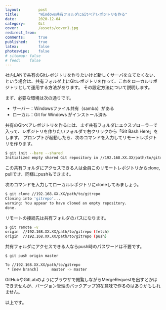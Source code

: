 ```yaml
---
layout:        post
title:         "Windows共有フォルダにGitベアレポジトリを作る"
date:          2020-12-04
category:      Git
cover:         /assets/cover1.jpg
redirect_from:
comments:      true
published:     true
latex:         false
photoswipe:    false
# sitemap: false
# feed:    false
---
```


社内LANで共有のGitレポジトリを作りたいけど新しくサーバを立てたくない、という場合は、共有フォルダ上にGitレポジトリを作って、これをローカルリポジトリとして運用する方法があります。
その設定方法について説明します。

まず、必要な環境は次の通りです。

- サーバー：Windowsファイル共有（samba）がある
- ローカル：Git for Windows がインストール済み

共有のGitベアレポジトリを作るには、まず共有フォルダにエクスプローラーで入って、レポジトリを作りたいフォルダで右クリックから「Git Bash Here」をします。
プロンプトが起動したら、次のコマンドを入力してリモートレポジトリを作ります。

```bash
$ git init --bare --shared
Initialized empty shared Git repository in //192.168.XX.XX/path/to/gitrepo
```

この共有フォルダにアクセスできる人は全員このリモートレポジトリからclone, pullでき、同様にpushもできます。

次のコマンドを入力してローカルレポジトリにcloneしてみましょう。

```bash
$ git clone //192.168.XX.XX/path/to/gitrepo
Cloning into 'gitrepo'...
warning: You appear to have cloned an empty repository.
done.
```

リモートの接続先は共有フォルダのパスになります。

```bash
$ git remote -v
origin  //192.168.XX.XX/path/to/gitrepo (fetch)
origin  //192.168.XX.XX/path/to/gitrepo (push)
```

共有フォルダにアクセスできる人ならpush時のパスワードは不要です。

```bash
$ git push origin master

To //192.168.XX.XX/path/to/gitrepo
 * [new branch]      master -> master
```

GitHubやGitLabのようにブラウザで閲覧しながらMergeRequestを出すとかはできませんが、バージョン管理のバックアップ的な意味で作るのはありかもしれません。

以上です。
